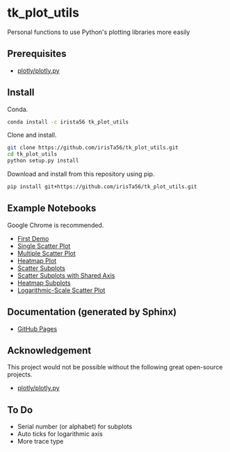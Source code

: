 # tk_plot_utils

Personal functions to use Python's plotting libraries more easily

## Prerequisites

* [plotly/plotly.py](https://github.com/plotly/plotly.py)

## Install

Conda.

```bash
conda install -c irista56 tk_plot_utils
```

Clone and install.

```bash
git clone https://github.com/irisTa56/tk_plot_utils.git
cd tk_plot_utils
python setup.py install
```

Download and install from this repository using pip.

```bash
pip install git+https://github.com/irisTa56/tk_plot_utils.git
```

## Example Notebooks

Google Chrome is recommended.

* [First Demo](https://nbviewer.jupyter.org/github/irisTa56/tk_plot_utils/blob/master/examples/first_demo.ipynb)
* [Single Scatter Plot](https://nbviewer.jupyter.org/github/irisTa56/tk_plot_utils/blob/master/examples/single_scatter_plot.ipynb)
* [Multiple Scatter Plot](https://nbviewer.jupyter.org/github/irisTa56/tk_plot_utils/blob/master/examples/multiple_scatter_plot.ipynb)
* [Heatmap Plot](https://nbviewer.jupyter.org/github/irisTa56/tk_plot_utils/blob/master/examples/heatmap_plot.ipynb)
* [Scatter Subplots](https://nbviewer.jupyter.org/github/irisTa56/tk_plot_utils/blob/master/examples/subplots_scatter.ipynb)
* [Scatter Subplots with Shared Axis](https://nbviewer.jupyter.org/github/irisTa56/tk_plot_utils/blob/master/examples/shared_axis_subplots_scatter.ipynb)
* [Heatmap Subplots](https://nbviewer.jupyter.org/github/irisTa56/tk_plot_utils/blob/master/examples/subplots_heatmap.ipynb)
* [Logarithmic-Scale Scatter Plot](https://nbviewer.jupyter.org/github/irisTa56/tk_plot_utils/blob/master/examples/log_scale_scatter.ipynb)

## Documentation (generated by Sphinx)

* [GitHub Pages](https://irista56.github.io/tk_plot_utils/)

## Acknowledgement

This project would not be possible without the following great open-source projects.

* [plotly/plotly.py](https://github.com/plotly/plotly.py)

## To Do

* Serial number (or alphabet) for subplots
* Auto ticks for logarithmic axis
* More trace type
